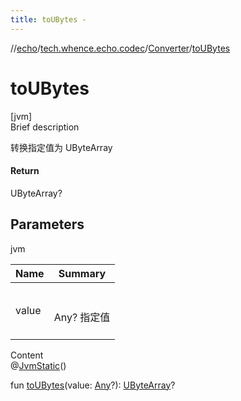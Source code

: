 ```yaml
---
title: toUBytes -
---
```

//[echo](../../index.md)/[tech.whence.echo.codec](../index.md)/[Converter](index.md)/[toUBytes](to-u-bytes.md)



# toUBytes  
[jvm]  
Brief description  


转换指定值为 UByteArray



#### Return  


UByteArray?



## Parameters  
  
jvm  
  
|  Name|  Summary| 
|---|---|
| value| <br><br>Any? 指定值<br><br>
  
  
Content  
@[JvmStatic](https://kotlinlang.org/api/latest/jvm/stdlib/kotlin.jvm/-jvm-static/index.html)()  
  
fun [toUBytes](to-u-bytes.md)(value: [Any](https://kotlinlang.org/api/latest/jvm/stdlib/kotlin/-any/index.html)?): [UByteArray](https://kotlinlang.org/api/latest/jvm/stdlib/kotlin/-u-byte-array/index.html)?  



